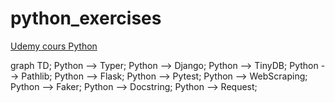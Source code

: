 # python_exercises

[Udemy cours Python](https://www.udemy.com/course/formation-complete-python/)

graph TD;
    Python --> Typer;
    Python --> Django;
    Python --> TinyDB;
    Python --> Pathlib;
    Python --> Flask;
    Python --> Pytest;
    Python --> WebScraping;
    Python --> Faker;
    Python --> Docstring;
    Python --> Request;
